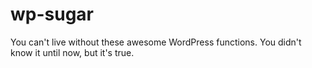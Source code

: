 wp-sugar
========

You can't live without these awesome WordPress functions. You didn't know it until now, but it's true.
